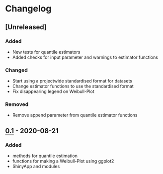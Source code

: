 # Changelog

## [Unreleased]

### Added
- New tests for quantile estimators
- Added checks for input parameter and warnings to estimator functions

### Changed
- Start using a projectwide standardised format for datasets
- Change estimator functions to use the standardised format
- Fix disappearing legend on Weibull-Plot

### Removed
- Remove append parameter from quantile estimator functions

## [0.1] - 2020-08-21

### Added
- methods for quantile estimation
- functions for making a Weibull-Plot using ggplot2
- ShinyApp and modules


[0.1]: https://github.com/jwalc/WeibullApp/releases/tag/v0.1
